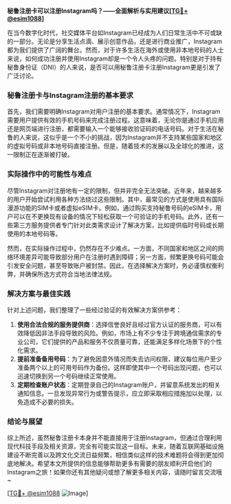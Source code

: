 **秘鲁注册卡可以注册Instagram吗？——全面解析与实用建议[[TG💪+ @esim1088](https://t.me/s/esim1088)]**

在当今数字化时代，社交媒体平台如Instagram已经成为人们日常生活中不可或缺的一部分。无论是分享生活点滴、展示创意作品，还是进行商业推广，Instagram都为我们提供了广阔的舞台。然而，对于许多生活在海外或使用非本地号码的人士来说，如何成功注册并使用Instagram却是一个令人头疼的问题。特别是对于持有秘鲁身份证（DNI）的人来说，是否可以用秘鲁注册卡注册Instagram更是引发了广泛讨论。

### 秘鲁注册卡与Instagram注册的基本要求

首先，我们需要明确Instagram对用户注册的基本要求。通常情况下，Instagram需要用户提供有效的手机号码来完成注册过程。这意味着，无论你是通过手机应用还是网页端进行注册，都需要输入一个能够接收验证码的电话号码。对于生活在秘鲁的人来说，这似乎是一个不小的挑战，因为Instagram并不支持某些国家和地区的虚拟号码或非本地号码直接注册。但是，随着技术的发展以及全球化的推进，这一限制正在逐渐被打破。

### 实际操作中的可能性与难点

尽管Instagram对注册地有一定的限制，但并非完全无法突破。近年来，越来越多的用户开始尝试利用各种方法绕过这些限制。其中，最常见的方式是使用具有国际漫游功能的SIM卡或者虚拟eSIM卡。例如，通过购买支持秘鲁号码的eSIM卡，用户可以在不更换现有设备的情况下轻松获取一个可验证的手机号码。此外，还有一些第三方服务提供者专门针对此类需求设计了解决方案，比如提供临时号码或长期使用的本地号码等。

然而，在实际操作过程中，仍然存在不少难点。一方面，不同国家和地区之间的网络环境差异可能导致部分用户在注册时遇到障碍；另一方面，频繁更换号码可能会引发安全问题，甚至导致账户被封禁。因此，在选择解决方案时，务必谨慎权衡利弊，并确保所选方式符合当地法律法规。

### 解决方案与最佳实践

针对上述问题，我们整理了一些经过验证的有效解决方案供参考：

1. **使用合法合规的服务提供商**：选择信誉良好且经过官方认证的服务商，可以有效降低因非法手段导致的风险。例如，市场上有不少专注于跨境通信需求的专业公司，它们提供的产品和服务不仅质量可靠，还能满足多样化场景下的个性化需求。
2. **提前准备备用号码**：为了避免因意外情况而失去访问权限，建议每位用户至少准备两个以上的可用号码作为备份。这样即使其中一个号码出现问题，也可以迅速切换到另一个号码继续正常使用。
3. **定期检查账户状态**：定期登录自己的Instagram账户，并留意系统发出的相关通知信息。一旦发现异常行为或警告提示，应立即采取相应措施加以处理，以免造成不必要的损失。

### 结论与展望

综上所述，虽然秘鲁注册卡本身并不能直接用于注册Instagram，但通过合理利用现代科技手段及相关资源，完全有可能实现这一目标。未来，随着互联网基础设施建设不断完善以及跨文化交流日益频繁，相信类似这样的技术难题将会得到更加彻底地解决。希望本文所提供的信息能够帮助更多有需要的朋友顺利开启他们的Instagram之旅！如果你还有其他疑问或想了解更多相关内容，请随时留言交流哦~

[[TG💪+ @esim1088](https://t.me/s/esim1088) ![Image](https://i.postimg.cc/4NQfJmqS/Snipaste-2025-05-13-00-14-12.png)]